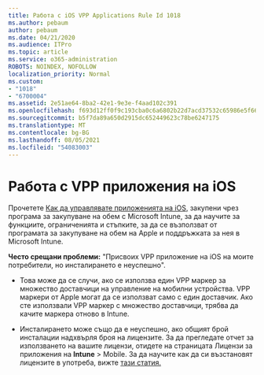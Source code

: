```yaml
---
title: Работа с iOS VPP Applications Rule Id 1018
ms.author: pebaum
author: pebaum
ms.date: 04/21/2020
ms.audience: ITPro
ms.topic: article
ms.service: o365-administration
ROBOTS: NOINDEX, NOFOLLOW
localization_priority: Normal
ms.custom:
- "1018"
- "6700004"
ms.assetid: 2e51ae64-8ba2-42e1-9e3e-f4aad102c391
ms.openlocfilehash: f693d12ff0f9c193cba0c6a6802b22d7acd37532c65986e5f6613e18c021f06b
ms.sourcegitcommit: b5f7da89a650d2915dc652449623c78be6247175
ms.translationtype: MT
ms.contentlocale: bg-BG
ms.lasthandoff: 08/05/2021
ms.locfileid: "54083003"
---
```

# <a name="working-with-ios-vpp-applications"></a>Работа с VPP приложения на iOS

Прочетете [Как да управлявате приложенията на iOS,](https://docs.microsoft.com/intune/vpp-apps-ios) закупени чрез програма за закупуване на обем с Microsoft Intune, за да научите за функциите, ограниченията и стъпките, за да се възползват от програмата за закупуване на обем на Apple и поддръжката за нея в Microsoft Intune.
  
 **Често срещани проблеми:** "Присвоих VPP приложение на iOS на моите потребители, но инсталирането е неуспешно".
  
- Това може да се случи, ако се използва един VPP маркер за множество доставчици на управление на мобилни устройства. VPP маркери от Apple могат да се използват само с един доставчик. Ако сте използвали VPP маркер с множество доставчици, трябва да качите маркера отново в Intune.

- Инсталирането може също да е неуспешно, ако общият брой инсталации надхвърля броя на лицензите. За да прегледате отчет за използването на вашите лицензи, отидете на страницата Лицензи за приложения на **Intune** \>  Mobile. За да научите как да си възстановят лицензите в употреба, вижте [тази статия.](https://docs.microsoft.com/intune/vpp-apps-ios#revoking-app-licenses-and-deleting-tokens)
